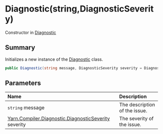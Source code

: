 # Diagnostic(string,DiagnosticSeverity)

Constructor in [Diagnostic](/api/csharp/yarn.compiler.diagnostic.md)

## Summary


Initializes a new instance of the  <a href="yarn.compiler.diagnostic.md">Diagnostic</a>  class.


```csharp
public Diagnostic(string message, DiagnosticSeverity severity = DiagnosticSeverity.Error)
```

## Parameters

|Name|Description|
|:---|:---|
|`string` message|The description of the issue.|
|[Yarn.Compiler.Diagnostic.DiagnosticSeverity](/api/csharp/yarn.compiler.diagnostic.diagnosticseverity.md) severity|The severity of the issue.|

